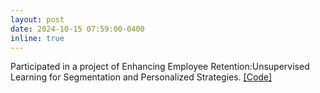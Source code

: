 ```yaml
---
layout: post
date: 2024-10-15 07:59:00-0400
inline: true
---
```

<!-- A simple inline announcement with Markdown emoji! :sparkles: :smile: -->
Participated in a project of Enhancing Employee Retention:Unsupervised Learning for Segmentation and Personalized Strategies. [[Code]](assets/html/unsupervised_learning_project-Huaye.html) 